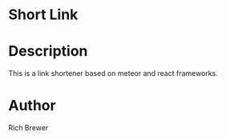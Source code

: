 # Short Link

Description
==========
This is a link shortener based on meteor and react frameworks.

Author
======
Rich Brewer